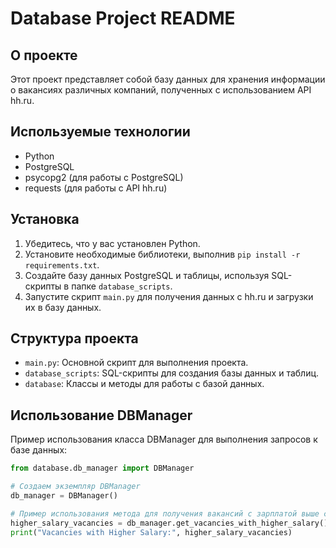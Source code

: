 # Database Project README

## О проекте

Этот проект представляет собой базу данных для хранения информации о вакансиях различных компаний, полученных с использованием API hh.ru.

## Используемые технологии

- Python
- PostgreSQL
- psycopg2 (для работы с PostgreSQL)
- requests (для работы с API hh.ru)

## Установка

1. Убедитесь, что у вас установлен Python.
2. Установите необходимые библиотеки, выполнив `pip install -r requirements.txt`.
3. Создайте базу данных PostgreSQL и таблицы, используя SQL-скрипты в папке `database_scripts`.
4. Запустите скрипт `main.py` для получения данных с hh.ru и загрузки их в базу данных.

## Структура проекта

- `main.py`: Основной скрипт для выполнения проекта.
- `database_scripts`: SQL-скрипты для создания базы данных и таблиц.
- `database`: Классы и методы для работы с базой данных.

## Использование DBManager

Пример использования класса DBManager для выполнения запросов к базе данных:

```python
from database.db_manager import DBManager

# Создаем экземпляр DBManager
db_manager = DBManager()

# Пример использования метода для получения вакансий с зарплатой выше средней
higher_salary_vacancies = db_manager.get_vacancies_with_higher_salary()
print("Vacancies with Higher Salary:", higher_salary_vacancies)
